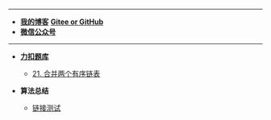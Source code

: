 <!-- docs/_sidebar.md -->
---
- [**我的博客**](https://www.cnblogs.com/kphang/)
[**Gitee or GitHub**](https://gitee.com/kphang)
- [**微信公众号**](xxx)

---
- [**力扣题库**](https://leetcode-cn.com/problemset/all/)
  - [21. 合并两个有序链表](./notes/21-%E5%90%88%E5%B9%B6%E4%B8%A4%E4%B8%AA%E6%9C%89%E5%BA%8F%E9%93%BE%E8%A1%A8.md)



- **算法总结**
  - [链接测试](https://www.baidu.com/s?tn=44004473_22_oem_dg&ie=utf-8&wd=loadSidebar%3A%20%27summary.md%27%2C)